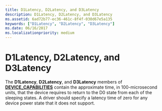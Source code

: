 ```yaml
---
title: D1Latency, D2Latency, and D3Latency
description: D1Latency, D2Latency, and D3Latency
ms.assetid: 6ad72b77-ec36-461c-8f4f-030d67e5a135
keywords: ["D1Latency", "D2Latency", "D3Latency"]
ms.date: 06/16/2017
ms.localizationpriority: medium
---
```


# D1Latency, D2Latency, and D3Latency





The **D1Latency**, **D2Latency**, and **D3Latency** members of [**DEVICE\_CAPABILITIES**](https://docs.microsoft.com/windows-hardware/drivers/ddi/content/wdm/ns-wdm-_device_capabilities) contain the approximate time, in 100-microsecond units, that the device requires to return to the D0 state from each of the sleeping states. A driver should specify a latency time of zero for any device power state that it does not support.

 

 




